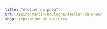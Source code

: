 ```yaml
---
title: "Atelier du pneu"
url: /saint-martin-boulogne/atelier-du-pneu/
shop: réparation de voitures
---
```

